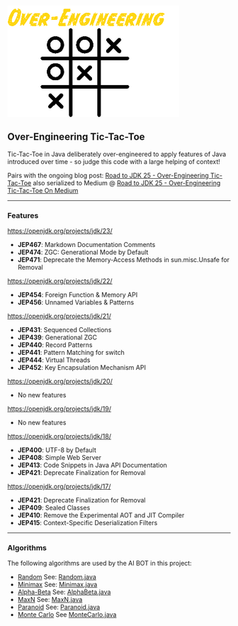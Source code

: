 ![Over-Engineering TicTacToe](oe-tictactoe.png)

Over-Engineering Tic-Tac-Toe
---

Tic-Tac-Toe in Java deliberately over-engineered to apply features of Java introduced over time - so judge this code with a large helping of context!

Pairs with the ongoing blog post: [Road to JDK 25 - Over-Engineering Tic-Tac-Toe](https://thelifeof.briancorbin.xyz/Library/03-Resources/Road-to-JDK-25---Over-Engineering-Tic-Tac-Toe!) also serialized to Medium @ [Road to JDK 25 - Over-Engineering Tic-Tac-Toe On Medium](https://briancorbinxyz.medium.com/list/road-to-jdk-25-d0f656f66a8f)

---

### Features

https://openjdk.org/projects/jdk/23/

- **JEP467**:   Markdown Documentation Comments	
- **JEP474**:   ZGC: Generational Mode by Default
- **JEP471**:   Deprecate the Memory-Access Methods in sun.misc.Unsafe for Removal

https://openjdk.org/projects/jdk/22/

- **JEP454**:	Foreign Function & Memory API
- **JEP456**:	Unnamed Variables & Patterns

https://openjdk.org/projects/jdk/21/

- **JEP431**:	Sequenced Collections
- **JEP439**:	Generational ZGC
- **JEP440**:	Record Patterns
- **JEP441**:	Pattern Matching for switch
- **JEP444**:	Virtual Threads
- **JEP452**:	Key Encapsulation Mechanism API

https://openjdk.org/projects/jdk/20/

- No new features

https://openjdk.org/projects/jdk/19/

- No new features

https://openjdk.org/projects/jdk/18/

- **JEP400**:	UTF-8 by Default
- **JEP408**:	Simple Web Server
- **JEP413**:	Code Snippets in Java API Documentation
- **JEP421**:	Deprecate Finalization for Removal

https://openjdk.org/projects/jdk/17/

- **JEP421**:	Deprecate Finalization for Removal
- **JEP409**:	Sealed Classes
- **JEP410**:	Remove the Experimental AOT and JIT Compiler
- **JEP415**:	Context-Specific Deserialization Filters

---

### Algorithms

The following algorithms are used by the AI BOT in this project:

- [Random](https://en.wikipedia.org/wiki/Randomness) See: [Random.java](app/src/main/java/org/example/bot/Random.java)
- [Minimax](https://en.wikipedia.org/wiki/Minimax) See: [Minimax.java](app/src/main/java/org/example/bot/Minimax.java)
- [Alpha-Beta](https://en.wikipedia.org/wiki/Alpha-beta_pruning) See: [AlphaBeta.java](app/src/main/java/org/example/bot/AlphaBeta.java)
- [MaxN](https://en.wikipedia.org/wiki/Maxn_algorithm) See: [MaxN.java](app/src/main/java/org/example/bot/MaxN.java)
- [Paranoid](https://en.wikipedia.org/wiki/Paranoid_AI) See: [Paranoid.java](app/src/main/java/org/example/bot/Paranoid.java)
- [Monte Carlo](https://en.wikipedia.org/wiki/Monte_Carlo_method) See [MonteCarlo.java](app/src/main/java/org/example/bot/MonteCarloTreeSearch.java)